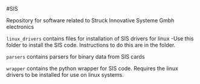 #SIS

Repository for software related to Struck Innovative Systeme Gmbh electronics

`linux_drivers` contains files for installation of SIS drivers for linux
	-Use this folder to install the SIS code. Instructions to do this are in the folder.

`parsers` contains parsers for binary data from SIS cards

`wrapper` contains the python wrapper for SIS code. Requires the linux drivers
to be installed for use on linux systems.
